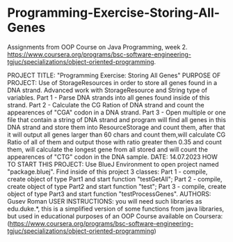 # Programming-Exercise-Storing-All-Genes
Assignments from OOP Course on Java Programming, week 2. 
https://www.coursera.org/programs/bsc-software-engineering-tgjuc/specializations/object-oriented-programming.

PROJECT TITLE: "Programming Exercise: Storing All Genes"
PURPOSE OF PROJECT: Use of StorageResources in order to store all genes found in a DNA strand.
                    Advanced work with StorageResource and String type of variables.
                    Part 1 - Parse DNA strands into all genes found inside of this strand.
                    Part 2 - Calculate the CG Ration of DNA strand and count the appearences
                    of "CGA" codon in a DNA strand.
                    Part 3 - Open multiple or one file that contain a string of DNA strand
                    and program will find all genes in this DNA strand and store them into
                    ResourceStorage and count them, after that it will output all genes 
                    larger than 60 chars and count them,will calculate CG Ratio of all of 
                    them and output those with ratio greater then 0.35 and count them, will 
                    calculate the longest gene from all stored and will count the appearences
                    of "CTG" codon in the DNA sample.
DATE: 14.07.2023
HOW TO START THIS PROJECT: Use BlueJ Environment to open project named "package.bluej".
                           Find inside of this project 3 classes: Part 1 - compile, 
                           create object of type Part1 and start function "testGetAll";
                           Part 2 - compile, create object of type Part2 and start
                           function "test"; Part 3 - compile, create object of type Part3
                           and start function "testProcessGenes".
AUTHORS: Gusev Roman
USER INSTRUCTIONS: you will need such libraries as edu.duke.*, this is a simplified version
                   of some functions from java libraries, but used in educational purposes
                   of an OOP Course available on Coursera:
                   (https://www.coursera.org/programs/bsc-software-engineering-tgjuc/specializations/object-oriented-programming)
